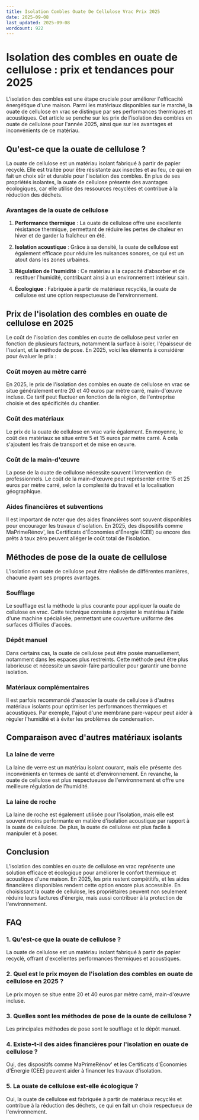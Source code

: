 ```yaml
---
title: Isolation Combles Ouate De Cellulose Vrac Prix 2025
date: 2025-09-08
last_updated: 2025-09-08
wordcount: 922
---
```


# Isolation des combles en ouate de cellulose : prix et tendances pour 2025

L'isolation des combles est une étape cruciale pour améliorer l'efficacité énergétique d'une maison. Parmi les matériaux disponibles sur le marché, la ouate de cellulose en vrac se distingue par ses performances thermiques et acoustiques. Cet article se penche sur les prix de l'isolation des combles en ouate de cellulose pour l'année 2025, ainsi que sur les avantages et inconvénients de ce matériau.

## Qu'est-ce que la ouate de cellulose ?

La ouate de cellulose est un matériau isolant fabriqué à partir de papier recyclé. Elle est traitée pour être résistante aux insectes et au feu, ce qui en fait un choix sûr et durable pour l'isolation des combles. En plus de ses propriétés isolantes, la ouate de cellulose présente des avantages écologiques, car elle utilise des ressources recyclées et contribue à la réduction des déchets.

### Avantages de la ouate de cellulose

1. **Performance thermique** : La ouate de cellulose offre une excellente résistance thermique, permettant de réduire les pertes de chaleur en hiver et de garder la fraîcheur en été.
   
2. **Isolation acoustique** : Grâce à sa densité, la ouate de cellulose est également efficace pour réduire les nuisances sonores, ce qui est un atout dans les zones urbaines.

3. **Régulation de l'humidité** : Ce matériau a la capacité d'absorber et de restituer l'humidité, contribuant ainsi à un environnement intérieur sain.

4. **Écologique** : Fabriquée à partir de matériaux recyclés, la ouate de cellulose est une option respectueuse de l'environnement.

## Prix de l'isolation des combles en ouate de cellulose en 2025

Le coût de l'isolation des combles en ouate de cellulose peut varier en fonction de plusieurs facteurs, notamment la surface à isoler, l'épaisseur de l'isolant, et la méthode de pose. En 2025, voici les éléments à considérer pour évaluer le prix :

### Coût moyen au mètre carré

En 2025, le prix de l'isolation des combles en ouate de cellulose en vrac se situe généralement entre 20 et 40 euros par mètre carré, main-d'œuvre incluse. Ce tarif peut fluctuer en fonction de la région, de l'entreprise choisie et des spécificités du chantier.

### Coût des matériaux

Le prix de la ouate de cellulose en vrac varie également. En moyenne, le coût des matériaux se situe entre 5 et 15 euros par mètre carré. À cela s'ajoutent les frais de transport et de mise en œuvre.

### Coût de la main-d'œuvre

La pose de la ouate de cellulose nécessite souvent l'intervention de professionnels. Le coût de la main-d'œuvre peut représenter entre 15 et 25 euros par mètre carré, selon la complexité du travail et la localisation géographique.

### Aides financières et subventions

Il est important de noter que des aides financières sont souvent disponibles pour encourager les travaux d'isolation. En 2025, des dispositifs comme MaPrimeRénov', les Certificats d'Économies d'Énergie (CEE) ou encore des prêts à taux zéro peuvent alléger le coût total de l'isolation.

## Méthodes de pose de la ouate de cellulose

L'isolation en ouate de cellulose peut être réalisée de différentes manières, chacune ayant ses propres avantages.

### Soufflage

Le soufflage est la méthode la plus courante pour appliquer la ouate de cellulose en vrac. Cette technique consiste à projeter le matériau à l'aide d'une machine spécialisée, permettant une couverture uniforme des surfaces difficiles d'accès.

### Dépôt manuel

Dans certains cas, la ouate de cellulose peut être posée manuellement, notamment dans les espaces plus restreints. Cette méthode peut être plus laborieuse et nécessite un savoir-faire particulier pour garantir une bonne isolation.

### Matériaux complémentaires

Il est parfois recommandé d'associer la ouate de cellulose à d'autres matériaux isolants pour optimiser les performances thermiques et acoustiques. Par exemple, l'ajout d'une membrane pare-vapeur peut aider à réguler l'humidité et à éviter les problèmes de condensation.

## Comparaison avec d'autres matériaux isolants

### La laine de verre

La laine de verre est un matériau isolant courant, mais elle présente des inconvénients en termes de santé et d'environnement. En revanche, la ouate de cellulose est plus respectueuse de l'environnement et offre une meilleure régulation de l'humidité.

### La laine de roche

La laine de roche est également utilisée pour l'isolation, mais elle est souvent moins performante en matière d'isolation acoustique par rapport à la ouate de cellulose. De plus, la ouate de cellulose est plus facile à manipuler et à poser.

## Conclusion

L'isolation des combles en ouate de cellulose en vrac représente une solution efficace et écologique pour améliorer le confort thermique et acoustique d'une maison. En 2025, les prix restent compétitifs, et les aides financières disponibles rendent cette option encore plus accessible. En choisissant la ouate de cellulose, les propriétaires peuvent non seulement réduire leurs factures d'énergie, mais aussi contribuer à la protection de l'environnement.

## FAQ

### 1. Qu'est-ce que la ouate de cellulose ?

La ouate de cellulose est un matériau isolant fabriqué à partir de papier recyclé, offrant d'excellentes performances thermiques et acoustiques.

### 2. Quel est le prix moyen de l'isolation des combles en ouate de cellulose en 2025 ?

Le prix moyen se situe entre 20 et 40 euros par mètre carré, main-d'œuvre incluse.

### 3. Quelles sont les méthodes de pose de la ouate de cellulose ?

Les principales méthodes de pose sont le soufflage et le dépôt manuel.

### 4. Existe-t-il des aides financières pour l'isolation en ouate de cellulose ?

Oui, des dispositifs comme MaPrimeRénov' et les Certificats d'Économies d'Énergie (CEE) peuvent aider à financer les travaux d'isolation.

### 5. La ouate de cellulose est-elle écologique ?

Oui, la ouate de cellulose est fabriquée à partir de matériaux recyclés et contribue à la réduction des déchets, ce qui en fait un choix respectueux de l'environnement.